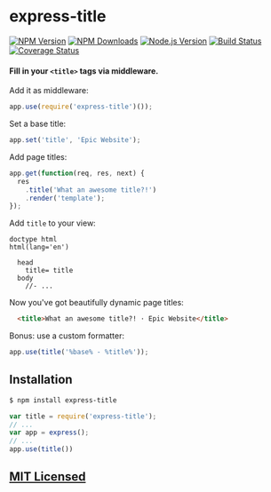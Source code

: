 # express-title

[![NPM Version](https://img.shields.io/npm/v/MODULE.svg?style=flat)](https://www.npmjs.org/package/MODULE)
[![NPM Downloads](https://img.shields.io/npm/dm/MODULE.svg?style=flat)](https://www.npmjs.org/package/MODULE)
[![Node.js Version](https://img.shields.io/badge/node.js->=_0.8-brightgreen.svg?style=flat)](http://nodejs.org/download/)
[![Build Status](http://img.shields.io/travis/jshttp/REPO.svg?style=flat)](https://travis-ci.org/jshttp/REPO)
[![Coverage Status](https://img.shields.io/coveralls/jshttp/REPO.svg?style=flat)](https://coveralls.io/r/jshttp/REPO)

#### Fill in your `<title>` tags via middleware.


Add it as middleware:

```js
app.use(require('express-title')());
```

Set a base title:

```js
app.set('title', 'Epic Website');
```

Add page titles:

```js
app.get(function(req, res, next) {
  res
    .title('What an awesome title?!')
    .render('template');
});
```

Add `title` to your view:

```jade
doctype html
html(lang='en')

  head
    title= title
  body
    //- ...
```

Now you've got beautifully dynamic page titles:

```html
  <title>What an awesome title?! · Epic Website</title>
```

Bonus: use a custom formatter:

```js
app.use(title('%base% - %title%'));
```

## Installation

```bash
$ npm install express-title
```

```js
var title = require('express-title');
// ...
var app = express();
// ...
app.use(title())

```

## [MIT Licensed](LICENSE)